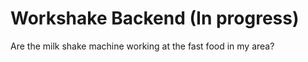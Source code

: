 # Workshake Backend (In progress)


Are the milk shake machine working at the fast food in my area?
